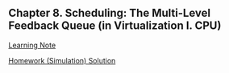 ## Chapter 8. Scheduling: The Multi-Level Feedback Queue (in Virtualization I. CPU)

[Learning Note](./note/README.md)

[Homework (Simulation) Solution](./homework/simulation/README.md)

